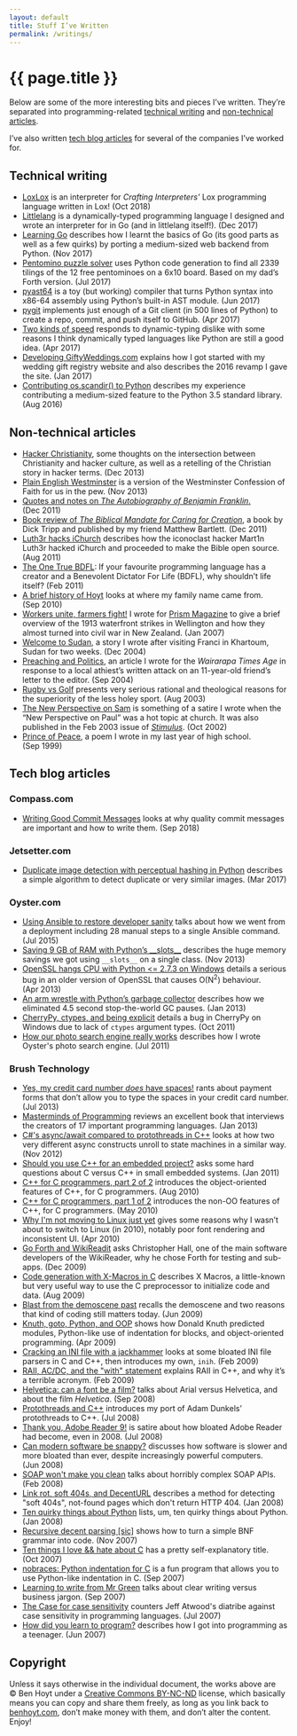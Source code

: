 ```yaml
---
layout: default
title: Stuff I’ve Written
permalink: /writings/
---
```

# {{ page.title }}

Below are some of the more interesting bits and pieces I’ve written. They’re separated into programming-related [technical writing](#technical-writing) and [non-technical articles](#non-technical-articles).

I’ve also written [tech blog articles](#tech-blog-articles) for several of the companies I’ve worked for.


## Technical writing

* [LoxLox](/writings/loxlox/) is an interpreter for *Crafting Interpreters'* Lox programming language written in Lox! (Oct&nbsp;2018)
* [Littlelang](/writings/littlelang/) is a dynamically-typed programming language I designed and wrote an interpreter for in Go (and in littlelang itself!). (Dec&nbsp;2017)
* [Learning Go](/writings/learning-go/) describes how I learnt the basics of Go (its good parts as well as a few quirks) by porting a medium-sized web backend from Python. (Nov&nbsp;2017)
* [Pentomino puzzle solver](/writings/python-pentomino/) uses Python code generation to find all 2339 tilings of the 12 free pentominoes on a 6x10 board. Based on my dad&rsquo;s Forth version. (Jul&nbsp;2017)
* [pyast64](/writings/pyast64/) is a toy (but working) compiler that turns Python syntax into x86-64 assembly using Python&rsquo;s built-in AST module. (Jun&nbsp;2017)
* [pygit](/writings/pygit/) implements just enough of a Git client (in 500 lines of Python) to create a repo, commit, and push itself to GitHub. (Apr&nbsp;2017)
* [Two kinds of speed](/writings/language-speed/) responds to dynamic-typing dislike with some reasons I think dynamically typed languages like Python are still a good idea. (Apr&nbsp;2017)
* [Developing GiftyWeddings.com](/writings/gifty/) explains how I got started with my wedding gift registry website and also describes the 2016 revamp I gave the site. (Jan&nbsp;2017)
* [Contributing os.scandir() to Python](/writings/scandir/) describes my experience contributing a medium-sized feature to the Python 3.5 standard library. (Aug&nbsp;2016)


## Non-technical articles

* [Hacker Christianity](http://aliensintheapple.com/2013/12/22/hacker-christianity/), some thoughts on the intersection between Christianity and hacker culture, as well as a retelling of the Christian story in hacker terms. (Dec&nbsp;2013)
* [Plain English Westminster](/writings/pew/) is a version of the Westminster Confession of Faith for us in the <span class="sc">pew</span>. (Nov&nbsp;2013)
* [Quotes and notes on *The Autobiography of Benjamin Franklin*.](http://aliensintheapple.com/2011/12/23/the-autobiography-of-benjamin-franklin/) (Dec&nbsp;2011)
* [Book review of *The Biblical Mandate for Caring for Creation*](http://aliensintheapple.com/2011/12/02/caring-for-creation/), a book by Dick Tripp and published by my friend Matthew Bartlett. (Dec&nbsp;2011)
* [Luth3r hacks iChurch](http://aliensintheapple.wordpress.com/2011/08/30/luth3r-hacks-ichurch-makes-bible-open-source/) describes how the iconoclast hacker Mart1n Luth3r hacked iChurch and proceeded to make the Bible open source. (Aug&nbsp;2011)
* [The One True BDFL](http://aliensintheapple.wordpress.com/2011/02/14/the-one-true-bdfl/): If your favourite programming language has a creator and a Benevolent Dictator For Life (BDFL), why shouldn&rsquo;t life itself? (Feb&nbsp;2011)
* [A brief history of Hoyt](http://aliensintheapple.wordpress.com/2010/09/08/a-brief-history-of-hoyt/) looks at where my family name came from. (Sep&nbsp;2010)
* [Workers unite, farmers fight!](/prism-magazine/issue5/history1.html) I wrote for [Prism Magazine](/prism-magazine/) to give a brief overview of the 1913 waterfront strikes in Wellington and how they almost turned into civil war in New Zealand. (Jan&nbsp;2007)
* [Welcome to Sudan](/writings/welcome-to-sudan/), a story I wrote after visiting Franci in Khartoum, Sudan for two weeks. (Dec&nbsp;2004)
* [Preaching and Politics](/writings/preaching-and-politics/), an article I wrote for the *Wairarapa Times Age* in response to a local athiest&rsquo;s written attack on an 11-year-old friend&rsquo;s letter to the editor. (Sep&nbsp;2004)
* [Rugby vs Golf](/prism-magazine/issue2/satire.html) presents very serious rational and theological reasons for the superiority of the less holey sport. (Aug&nbsp;2003)
* [The New Perspective on Sam](/prism-magazine/articles/npsam.html) is something of a satire I wrote when the &ldquo;New Perspective on Paul&rdquo; was a hot topic at church. It was also published in the Feb&nbsp;2003 issue of [*Stimulus*](http://www.laidlaw.ac.nz/stimulus). (Oct&nbsp;2002)
* [Prince of Peace](/writings/prince-of-peace/), a poem I wrote in my last year of high school. (Sep&nbsp;1999)


## Tech blog articles

### Compass.com

* [Writing Good Commit Messages](https://medium.com/compass-true-north/writing-good-commit-messages-fc33af9d6321) looks at why quality commit messages are important and how to write them. (Sep&nbsp;2018)

### Jetsetter.com

* [Duplicate image detection with perceptual hashing in Python](http://tech.jetsetter.com/2017/03/21/duplicate-image-detection/) describes a simple algorithm to detect duplicate or very similar images. (Mar&nbsp;2017)

### Oyster.com

* [Using Ansible to restore developer sanity](http://tech.oyster.com/using-ansible-to-restore-developer-sanity/) talks about how we went from a deployment including 28 manual steps to a single Ansible command. (Jul&nbsp;2015)
* [Saving 9 GB of RAM with Python’s \_\_slots\_\_](http://tech.oyster.com/save-ram-with-python-slots/) describes the huge memory savings we got using `__slots__` on a single class. (Nov&nbsp;2013)
* [OpenSSL hangs CPU with Python <= 2.7.3 on Windows](http://tech.oyster.com/openssl-python-windows/) details a serious bug in an older version of OpenSSL that causes O(N<sup>2</sup>) behaviour. (Apr&nbsp;2013)
* [An arm wrestle with Python’s garbage collector](http://tech.oyster.com/pythons-garbage-collector/) describes how we eliminated 4.5 second stop-the-world GC pauses. (Jan&nbsp;2013)
* [CherryPy, ctypes, and being explicit](http://tech.oyster.com/cherrypy-ctypes-and-being-explicit/) details a bug in CherryPy on Windows due to lack of `ctypes` argument types. (Oct&nbsp;2011)
* [How our photo search engine really works](http://tech.oyster.com/how-our-photo-search-engine-really-works/) describes how I wrote Oyster's photo search engine. (Jul&nbsp;2011)

### Brush Technology

* [Yes, my credit card number *does* have spaces!](http://blog.brush.co.nz/2013/07/card-number/) rants about payment forms that don’t allow you to type the spaces in your credit card number. (Jul&nbsp;2013)
* [Masterminds of Programming](http://blog.brush.co.nz/2013/01/masterminds-of-programming/) reviews an excellent book that interviews the creators of 17 important programming languages. (Jan&nbsp;2013)
* [C#'s async/await compared to protothreads in C++](http://blog.brush.co.nz/2012/11/async-await-protothreads-cpp/) looks at how two very different async constructs unroll to state machines in a similar way. (Nov&nbsp;2012)
* [Should you use C++ for an embedded project?](http://blog.brush.co.nz/2011/01/cpp-embedded/) asks some hard questions about C versus C++ in small embedded systems. (Jan&nbsp;2011)
* [C++ for C programmers, part 2 of 2](http://blog.brush.co.nz/2010/08/cpp-2/) introduces the object-oriented features of C++, for C programmers. (Aug&nbsp;2010)
* [C++ for C programmers, part 1 of 2](http://blog.brush.co.nz/2010/05/cpp-1/) introduces the non-OO features of C++, for C programmers. (May&nbsp;2010)
* [Why I'm not moving to Linux just yet](http://blog.brush.co.nz/2010/04/not-linux-yet/) gives some reasons why I wasn’t about to switch to Linux (in 2010), notably poor font rendering and inconsistent UI. (Apr&nbsp;2010)
* [Go Forth and WikiReadit](http://blog.brush.co.nz/2009/12/wikireader/) asks Christopher Hall, one of the main software developers of the WikiReader, why he chose Forth for testing and sub-apps. (Dec&nbsp;2009)
* [Code generation with X-Macros in C](http://blog.brush.co.nz/2009/08/xmacros/) describes X Macros, a little-known but very useful way to use the C preprocessor to initialize code and data. (Aug&nbsp;2009)
* [Blast from the demoscene past](http://blog.brush.co.nz/2009/06/scene/) recalls the demoscene and two reasons that kind of coding still matters today. (Jun&nbsp;2009)
* [Knuth, goto, Python, and OOP](http://blog.brush.co.nz/2009/04/knuth/) shows how Donald Knuth predicted modules, Python-like use of indentation for blocks, and object-oriented programming. (Apr&nbsp;2009)
* [Cracking an INI file with a jackhammer](http://blog.brush.co.nz/2009/02/inih/) looks at some bloated INI file parsers in C and C++, then introduces my own, `inih`. (Feb&nbsp;2009)
* [RAII, AC/DC, and the "with" statement](http://blog.brush.co.nz/2009/02/raii-acdc/) explains RAII in C++, and why it’s a terrible acronym. (Feb&nbsp;2009)
* [Helvetica: can a font be a film?](http://blog.brush.co.nz/2008/09/helvetica/) talks about Arial versus Helvetica, and about the film *Helvetica*. (Sep&nbsp;2008)
* [Protothreads and C++](http://blog.brush.co.nz/2008/07/protothreads/) introduces my port of Adam Dunkels’ protothreads to C++. (Jul&nbsp;2008)
* [Thank you, Adobe Reader 9!](http://blog.brush.co.nz/2008/07/adobe-reader-9/) is satire about how bloated Adobe Reader had become, even in 2008. (Jul&nbsp;2008)
* [Can modern software be snappy?](http://blog.brush.co.nz/2008/06/snappy-software/) discusses how software is slower and more bloated than ever, despite increasingly powerful computers. (Jun&nbsp;2008)
* [SOAP won't make you clean](http://blog.brush.co.nz/2008/02/soap-is-dirty/) talks about horribly complex SOAP APIs. (Feb&nbsp;2008)
* [Link rot, soft 404s, and DecentURL](http://blog.brush.co.nz/2008/01/soft404s/) describes a method for detecting "soft 404s", not-found pages which don't return HTTP 404. (Jan&nbsp;2008)
* [Ten quirky things about Python](http://blog.brush.co.nz/2008/01/ten-python-quirkies/) lists, um, ten quirky things about Python. (Jan&nbsp;2008)
* [Recursive decent parsing [sic]](http://blog.brush.co.nz/2007/11/recursive-decent/) shows how to turn a simple BNF grammar into code. (Nov&nbsp;2007)
* [Ten things I love && hate about C](http://blog.brush.co.nz/2007/10/ten-things-about-c/) has a pretty self-explanatory title. (Oct&nbsp;2007)
* [nobraces: Python indentation for C](http://blog.brush.co.nz/2007/09/nobraces/) is a fun program that allows you to use Python-like indentation in C. (Sep&nbsp;2007)
* [Learning to write from Mr Green](http://blog.brush.co.nz/2007/09/learning-to-write/) talks about clear writing versus business jargon. (Sep&nbsp;2007)
* [The Case for case sensitivity](http://blog.brush.co.nz/2007/07/the-case-for-case-sensitivity/) counters Jeff Atwood's diatribe against case sensitivity in programming languages. (Jul&nbsp;2007)
* [How did you learn to program?](http://blog.brush.co.nz/2007/06/how-did-you-learn-to-program/) describes how I got into programming as a teenager. (Jun&nbsp;2007)


## Copyright

Unless it says otherwise in the individual document, the works above are &copy;&nbsp;Ben&nbsp;Hoyt under a [Creative Commons BY-NC-ND](http://creativecommons.org/licenses/by-nc-nd/3.0/) license, which basically means you can copy and share them freely, as long as you link back to [benhoyt.com](http://benhoyt.com/), don&rsquo;t make money with them, and don&rsquo;t alter the content. Enjoy!
